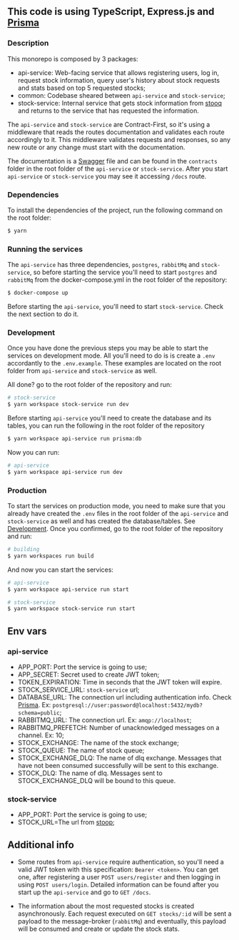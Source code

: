 ## This code is using TypeScript, Express.js and [Prisma](https://www.prisma.io/)

### Description

This monorepo is composed by 3 packages:

- api-service: Web-facing service that allows registering users, log in, request stock information, query user's history about stock requests and stats based on top 5 requested stocks;
- common: Codebase sheared between `api-service` and `stock-service`;
- stock-service: Internal service that gets stock information from [stooq](https://stooq.com/t/?i=518) and returns to the service that has requested the information.

The `api-service` and `stock-service` are Contract-First, so it's using a middleware that reads the routes documentation and validates each route accordingly to it. This middleware validates requests and responses, so any new route or any change must start with the documentation.

The documentation is a [Swagger](https://swagger.io/resources/open-api/) file and can be found in the `contracts` folder in the root folder of the `api-service` or `stock-service`. After you start `api-service` or `stock-service` you may see it accessing `/docs` route.

### Dependencies

To install the dependencies of the project, run the following command on the root folder:

```bash
$ yarn
```

### Running the services

The `api-service` has three dependencies, `postgres`, `rabbitMq` and `stock-service`, so before starting the service you'll need to start `postgres` and `rabbitMq` from the docker-compose.yml in the root folder of the repository:

```bash
$ docker-compose up
```

Before starting the `api-service`, you'll need to start `stock-service`. Check the next section to do it.

### Development

Once you have done the previous steps you may be able to start the services on development mode. All you'll need to do is is create a `.env` accordantly to the `.env.example`. These examples are located on the root folder from `api-service` and `stock-service` as well.

All done? go to the root folder of the repository and run:

```bash
# stock-service
$ yarn workspace stock-service run dev
```

Before starting `api-service` you'll need to create the database and its tables, you can run the following in the root folder of the repository

```bash
$ yarn workspace api-service run prisma:db
```
Now you can run:

```bash
# api-service
$ yarn workspace api-service run dev
```


### Production

To start the services on production mode, you need to make sure that you already have created the `.env` files in the root folder of the `api-service` and `stock-service` as well and has created the database/tables. See [Development](#development). Once you confirmed, go to the root folder of the repository and run:

```bash
# building
$ yarn workspaces run build
```

And now you can start the services:

```bash
# api-service
$ yarn workspace api-service run start
```

```bash
# stock-service
$ yarn workspace stock-service run start
```

## Env vars

### api-service

- APP_PORT: Port the service is going to use;
- APP_SECRET: Secret used to create JWT token;
- TOKEN_EXPIRATION: Time in seconds that the JWT token will expire.
- STOCK_SERVICE_URL: `stock-service` url;
- DATABASE_URL: The connection url including authentication info. Check [Prisma](https://www.prisma.io/docs/reference/api-reference/prisma-schema-reference#datasource). Ex: `postgresql://user:password@localhost:5432/mydb?schema=public`;
- RABBITMQ_URL: The connection url. Ex: `amqp://localhost`;
- RABBITMQ_PREFETCH: Number of unacknowledged messages on a channel. Ex: 10;
- STOCK_EXCHANGE: The name of the stock exchange;
- STOCK_QUEUE: The name of stock queue;
- STOCK_EXCHANGE_DLQ: The name of dlq exchange. Messages that have not been consumed successfully will be sent to this exchange.
- STOCK_DLQ: The name of dlq. Messages sent to STOCK_EXCHANGE_DLQ will be bound to this queue.

### stock-service

- APP_PORT: Port the service is going to use;
- STOCK_URL=The url from [stoop](https://stooq.com);

## Additional info

- Some routes from `api-service` require authentication, so you'll need a valid JWT token with this specification: `Bearer <token>`. You can get one, after registering a user `POST users/register` and then logging in using `POST users/login`. Detailed information can be found after you start up the `api-service` and go to `GET /docs`.

- The information about the most requested stocks is created asynchronously. Each request executed on `GET stocks/:id` will be sent a payload to the message-broker (`rabbitMq`) and eventually, this payload will be consumed and create or update the stock stats.
